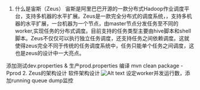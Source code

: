 1. 什么是宙斯（Zeus）
宙斯是阿里巴巴开源的一款分布式Hadoop作业调度平台，支持多机器的水平扩展。Zeus是一款完全分布式的调度系统，，支持多机器的水平扩展，一台机器为一个节点，由master节点分发任务至不同的worker,实现任务的分布式调度。目前支持的任务类型主要由hive脚本和shell脚本。Zeus不仅仅可以执行独立任务调度，还支持任务之间依赖调度。这就使得zeus完全不同于传统的任务调度系统中，任务只能单个任务之间调度，这也是zeus的设计中一大亮点。

添加测试dev.properties & 生产prod.properties 编译 mvn clean package -Pprod
2. Zeus的架构设计
软件架构设计 
![Alt text](https://github.com/jimmy401/zeus_nb/tree/master/Screenshots/ruanjianjiagou.png)
设定worker并发运行数，添加running queue dump监控
